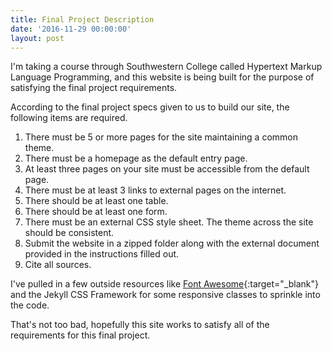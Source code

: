 ```yaml
---
title: Final Project Description
date: '2016-11-29 00:00:00'
layout: post
---
```


I'm taking a course through Southwestern College called Hypertext Markup Language Programming, and this website is being built for the purpose of satisfying the final project requirements.  

According to the final project specs given to us to build our site, the following items are required.  

1. There must be 5 or more pages for the site maintaining a common theme.
2. There must be a homepage as the default entry page.
3. At least three pages on your site must be accessible from the default page.
4. There must be at least 3 links to external pages on the internet.
5. There should be at least one table.
6. There should be at least one form.
7. There must be an external CSS style sheet. The theme across the site should be consistent.
8. Submit the website in a zipped folder along with the external document provided in the instructions filled out.
9. Cite all sources.

I've pulled in a few outside resources like [Font Awesome](http://fontawesome.io/){:target="_blank"} and the Jekyll CSS Framework for some responsive classes to sprinkle into the code.

That's not too bad, hopefully this site works to satisfy all of the requirements for this final project.